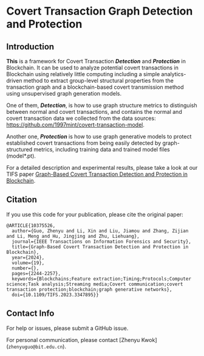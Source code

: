 # Covert Transaction Graph Detection and Protection

## Introduction

**This** is a framework for Covert Transaction ***Detection*** and ***Protection*** in Blockchain. It can be used to analyze potential covert transactions in Blockchain using relatively little computing including a simple analytics-driven method to extract group-level structural properties from the transaction graph and a blockchain-based covert transmission method using unsupervised graph generation models.

One of them, ***Detection***, is how to use graph structure metrics to distinguish between normal and covert transactions, and contains the normal and covert transaction data we collected from the data sources: https://github.com/1997mint/covert-transaction-model.

Another one, ***Protection*** is how to use graph generative models to protect established covert transactions from being easily detected by graph-structured metrics, including training data and trained model files (model\*.pt).

For a detailed description and experimental results, please take a look at our TIFS paper [Graph-Based Covert Transaction Detection and Protection in Blockchain](https://ieeexplore.ieee.org/document/10375526).

## Citation
If you use this code for your publication, please cite the original paper:
```
@ARTICLE{10375526,
  author={Guo, Zhenyu and Li, Xin and Liu, Jiamou and Zhang, Zijian and Li, Meng and Hu, Jingjing and Zhu, Liehuang},
  journal={IEEE Transactions on Information Forensics and Security}, 
  title={Graph-Based Covert Transaction Detection and Protection in Blockchain}, 
  year={2024},
  volume={19},
  number={},
  pages={2244-2257},
  keywords={Blockchains;Feature extraction;Timing;Protocols;Computer science;Task analysis;Streaming media;Covert communication;covert transaction protection;blockchain;graph generative networks},
  doi={10.1109/TIFS.2023.3347895}}

```

## Contact Info
For help or issues, please submit a GitHub issue.

For personal communication, please contact [Zhenyu Kwok] (`zhenyuguo@bit.edu.cn`).
